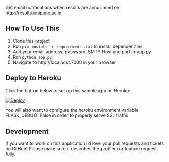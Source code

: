 Get email notifications when results are announced on http://results.unipune.ac.in


How To Use This
---------------

1. Clone this project 
2. Run `pip install -r requirements.txt` to install dependencies
3. Add your email address, password, SMTP Host and port in app.py
4. Run `python app.py`
5. Navigate to http://localhost:7000 in your browser

Deploy to Heroku
----------------

Click the button below to set up this sample app on Heroku:

[![Deploy](https://www.herokucdn.com/deploy/button.png)](https://heroku.com/deploy)

You will also want to configure the heroku environment variable FLASK_DEBUG=False in order to properly serve SSL traffic.

Development
-----------

If you want to work on this application I’d love your pull requests and tickets on GitHub!
Please make sure it describes the problem or feature request fully.
